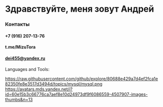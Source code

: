 # Здравствуйте, меня зовут Андрей

### Контакты
#### +7 (916) 207-13-76  
#### t.me/MizuTora
#### dei455@yandex.ru


Languages and Tools:

https://raw.githubusercontent.com/github/explore/80688e429a7d4ef2fca1e82350fe8e3517d3494d/topics/mysql/mysql.png https://avatars.mds.yandex.net/i?id=60e15b3c66776ca7aef8e10d24973df9f6086559-4507907-images-thumbs&n=13
